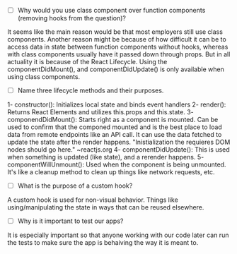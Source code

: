 - [ ] Why would you use class component over function components (removing hooks from the question)?

It seems like the main reason would be that most employers still use class components. Another reason might be because of how difficult it can be to access data in state between function components without hooks, whereas with class components usually have it passed down through props.
But in all actuality it is because of the React Lifecycle. Using the componentDidMount(), and componentDidUpdate() is only available when using class components.


- [ ] Name three lifecycle methods and their purposes.

1- constructor(): Initializes local state and binds event handlers
2- render(): Returns React Elements and utilizes this.props and this.state.
3- componendDidMount(): Starts right as a component is mounted. Can be used to confirm that the componed mounted and is the best place to load data from remote endpoints like an API call. It can use the data fetched to update the state after the render happens. "Inistialization the requieres DOM nodes should go here." ~reactjs.org
4- componentDidUpdate(): This is used when something is updated (like state), and a rerender happens.
5- componentWillUnmount(): Used when the component is being unmounted. It's like a cleanup method to clean up things like network requests, etc.


- [ ] What is the purpose of a custom hook?

A custom hook is used for non-visual behavior. Things like using/manipulating the state in ways that can be reused elsewhere.

- [ ] Why is it important to test our apps?

It is especially important so that anyone working with our code later can run the tests to make sure the app is behaiving the way it is meant to.
